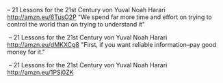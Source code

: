 – 21 Lessons for the 21st Century von Yuval Noah Harari
http://amzn.eu/6TusO2P
"We spend far more time and effort on trying to control the world than on trying to understand it"

 – 21 Lessons for the 21st Century von Yuval Noah Harari
http://amzn.eu/dMKXCg8
"First, if you want reliable information–pay good money for it."

 – 21 Lessons for the 21st Century von Yuval Noah Harari
http://amzn.eu/1PSj0ZK
